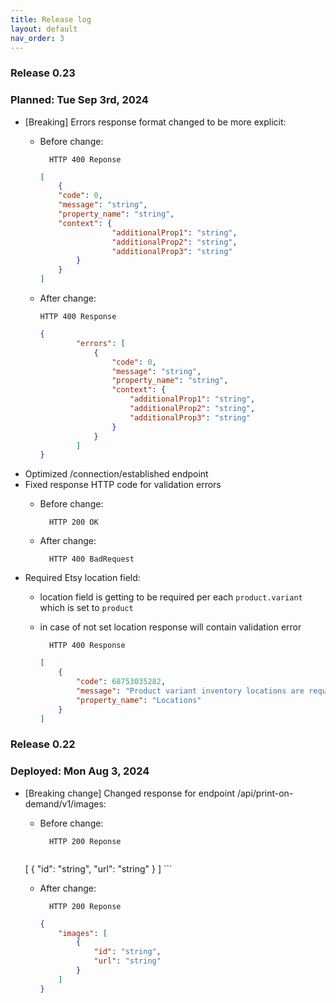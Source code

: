 ```yaml
---
title: Release log
layout: default
nav_order: 3
---
```


### Release 0.23

### Planned: Tue Sep 3rd, 2024

* [Breaking] Errors response format changed to be more explicit:
    * Before change:
    
            HTTP 400 Reponse
        
        ```json
        [
            {
            "code": 0,
            "message": "string",
            "property_name": "string",
            "context": {
                        "additionalProp1": "string",
                        "additionalProp2": "string",
                        "additionalProp3": "string"
                }
            }
        ]
        ```

  * After change:
        
        HTTP 400 Response

    ```json
    {
            "errors": [
                {
                    "code": 0,
                    "message": "string",
                    "property_name": "string",
                    "context": {
                        "additionalProp1": "string",
                        "additionalProp2": "string",
                        "additionalProp3": "string"
                    }
                }
            ]
    }
    ```
* Optimized /connection/established endpoint
* Fixed response HTTP code for validation errors
    * Before change:

            HTTP 200 OK
    
    * After change:

            HTTP 400 BadRequest
* Required Etsy location field:
    * location field is getting to be required per each `product.variant` which is set to `product`
    * in case of not set location response will contain validation error

            HTTP 400 Response

        ```json
        [
            {
                "code": 68753035282,
                "message": "Product variant inventory locations are required",
                "property_name": "Locations"
            }
        ]
        ```

### Release 0.22

### Deployed:  Mon Aug 3, 2024
 * [Breaking change] Changed response for endpoint /api/print-on-demand/v1/images:
    * Before change:
    
            HTTP 200 Reponse
        
        ```json
    [
            {
                "id": "string",
                "url": "string"
            }
    ]
        ```
    * After change:
    
            HTTP 200 Reponse

        ```json
        {
            "images": [
                {
                    "id": "string",
                    "url": "string"
                }
            ]
        }
        ```
